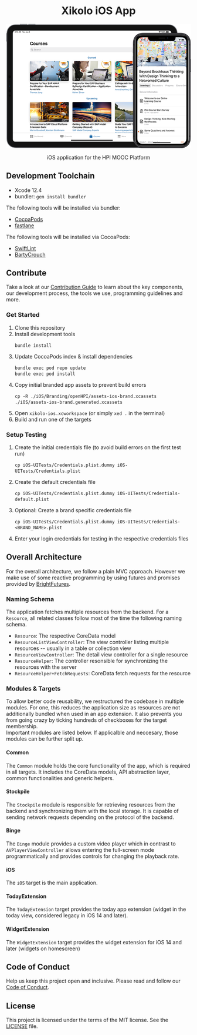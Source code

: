 <h1 align="center">
    Xikolo iOS App
</h1>

<p align="center">
    <img src="assets/banner.png?raw=true" alt="xikolo-ios banner" />
</p>

<p align="center">
    iOS application for the HPI MOOC Platform
</p>

## Development Toolchain

- Xcode 12.4
- bundler: `gem install bundler`

The following tools will be installed via bundler:
- [CocoaPods](https://cocoapods.org/)
- [fastlane](https://fastlane.tools/)

The following tools will be installed via CocoaPods:
- [SwiftLint](https://github.com/realm/SwiftLint)
- [BartyCrouch](https://github.com/Flinesoft/BartyCrouch)

## Contribute

Take a look at our [Contribution Guide](CONTRIBUTING.md) to learn about the key components, our development process, the tools we use, programming guidelines and more.

### Get Started

1. Clone this repository 
1. Install development tools
   ```
   bundle install
   ```
1. Update CocoaPods index & install dependencies
   ```
   bundle exec pod repo update
   bundle exec pod install
   ```
1. Copy initial branded app assets to prevent build errors
   ```
   cp -R ./iOS/Branding/openHPI/assets-ios-brand.xcassets ./iOS/assets-ios-brand.generated.xcassets
   ```
1. Open `xikolo-ios.xcworkspace` (or simply `xed .` in the terminal)
1. Build and run one of the targets

### Setup Testing

1. Create the initial credentials file (to avoid build errors on the first test run)
   ```
   cp iOS-UITests/Credentials.plist.dummy iOS-UITests/Credentials.plist
   ```
1. Create the default credentials file
   ```
   cp iOS-UITests/Credentials.plist.dummy iOS-UITests/Credentials-default.plist
   ```
1. Optional: Create a brand specific credentials file
   ```
   cp iOS-UITests/Credentials.plist.dummy iOS-UITests/Credentials-<BRAND_NAME>.plist
   ```
1. Enter your login credentials for testing in the respective credentials files

## Overall Architecture

For the overall architecture, we follow a plain MVC approach. However we make use of some reactive programming by using futures and promises provided by [BrightFutures](https://github.com/Thomvis/BrightFutures).

### Naming Schema

The application fetches multiple resources from the backend. For a `Resource`, all related classes follow most of the time the following naming schema.
 - `Resource`: The respective CoreData model
 - `ResourceListViewController`: The view controller listing multiple resources -- usually in a table or collection view
 - `ResourceViewController`: The detail view controller for a single resource
 - `ResourceHelper`: The controller resonsible for synchronizing the resources with the server
 - `ResourceHelper+FetchRequests`: CoreData fetch requests for the resource

### Modules & Targets

To allow better code reusability, we restructured the codebase in multiple modules. For one, this reduces the application size as resources are not additionally bundled when used in an app extension. It also prevents you from going crazy by ticking hundreds of checkboxes for the target membership.  
Important modules are listed below. If applicalble and neccesary, those modules can be further split up.

#### Common

The `Common` module holds the core functionality of the app, which is required in all targets. It includes the CoreData models, API abstraction layer, common functionalities and generic helpers.

#### Stockpile

The `Stockpile` module is responsible for retrieving resources from the backend and synchronizing them with the local storage. It is capable of sending network requests depending on the protocol of the backend. 

#### Binge

The `Binge` module provides a custom video player which in contrast to `AVPlayerViewController` allows entering the full-screen mode programmatically and provides controls for changing the playback rate.

#### iOS

The `iOS` target is the main application.

#### TodayExtension

The `TodayExtension` target provides the today app extension (widget in the today view, considered legacy in iOS 14 and later).

#### WidgetExtension

The `WidgetExtension` target provides the widget extension for iOS 14 and later (widgets on homescreen)

## Code of Conduct

Help us keep this project open and inclusive. Please read and follow our [Code of Conduct](CODE_OF_CONDUCT.md).

## License

This project is licensed under the terms of the MIT license. See the [LICENSE](LICENSE) file.
